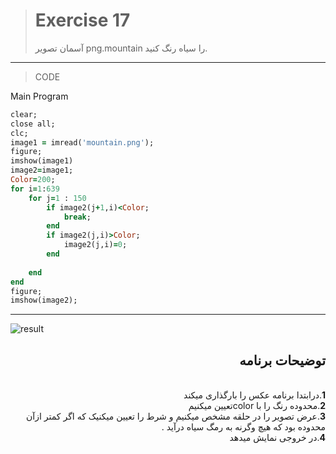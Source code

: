 > # Exercise 17
>آسمان تصویر png.mountain را سیاه رنگ کنید.
***
>CODE

Main Program
```ruby
clear;
close all;
clc;
image1 = imread('mountain.png');
figure;
imshow(image1)
image2=image1;
Color=200;
for i=1:639
    for j=1 : 150
        if image2(j+1,i)<Color;
            break;
        end
        if image2(j,i)>Color;
            image2(j,i)=0;
        end
        
    end
end
figure;
imshow(image2);
```
****
![result](https://user-images.githubusercontent.com/79658260/116663438-588c7080-a9ac-11eb-8340-9017dcbd8e3f.png)




<div dir="rtl">
<h2>توضیحات برنامه</h2> <br />
 <b>1</b>.درابتدا برنامه عکس را بارگذاری میکند<br />
<b>2</b>.محدوده رنگ را با colorتعیین میکنیم <br />
<b>3</b>.عرض تصویر را در حلقه مشخص میکنیم و شرط را تعیین میکنیک که اگر کمتر ازآن محدوده بود که هیچ وگرنه به رمگ سیاه درآید .<br />
<b>4</b>.در خروجی نمایش میدهد
    
</div>

